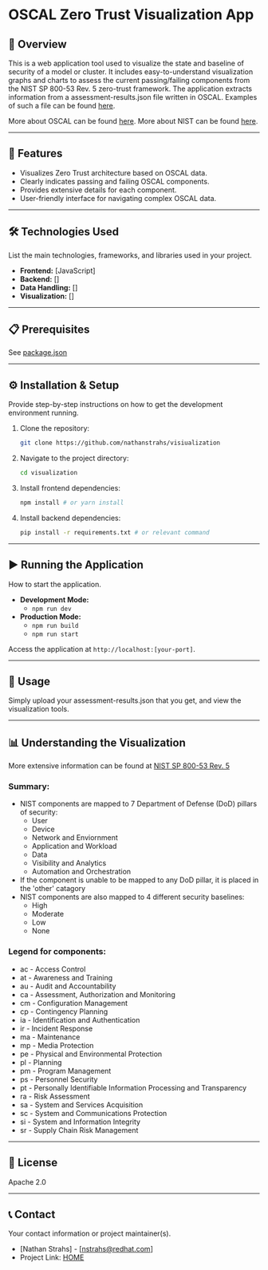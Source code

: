# OSCAL Zero Trust Visualization App

## 🌟 Overview

This is a web application tool used to visualize the state and baseline of security of a model or cluster. It includes easy-to-understand visualization graphs and charts to assess the current passing/failing components from the NIST SP 800-53 Rev. 5 zero-trust framework. The application extracts information from a assessment-results.json file written in OSCAL. Examples of such a file can be found [here](https://github.com/usnistgov/oscal-content/tree/main/examples/ar/json).

More about OSCAL can be found [here](https://github.com/usnistgov/oscal-content/tree/main). More about NIST can be found [here](https://pages.nist.gov/OSCAL/learn/).

---

## 🚀 Features

* Visualizes Zero Trust architecture based on OSCAL data.
* Clearly indicates passing and failing OSCAL components.
* Provides extensive details for each component.
* User-friendly interface for navigating complex OSCAL data.

---

## 🛠️ Technologies Used

List the main technologies, frameworks, and libraries used in your project.

* **Frontend:** [JavaScript]
* **Backend:** []
* **Data Handling:** []
* **Visualization:** []

---

## 📋 Prerequisites

See [package.json](https://github.com/nathanstrahs/visiualization/blob/main/package.json)

---

## ⚙️ Installation & Setup

Provide step-by-step instructions on how to get the development environment running.

1.  Clone the repository:
    ```bash
    git clone https://github.com/nathanstrahs/visiualization
    ```
2.  Navigate to the project directory:
    ```bash
    cd visualization
    ```
3.  Install frontend dependencies:
    ```bash
    npm install # or yarn install
    ```
4.  Install backend dependencies:
    ```bash
    pip install -r requirements.txt # or relevant command
    ```

---

## ▶️ Running the Application

How to start the application.

* **Development Mode:**
    * `npm run dev`
* **Production Mode:**
    * `npm run build`
    * `npm run start`

Access the application at `http://localhost:[your-port]`.

---

## 📖 Usage

Simply upload your assessment-results.json that you get, and view the visualization tools.

---

## 📊 Understanding the Visualization

More extensive information can be found at [NIST SP 800-53 Rev. 5](https://csrc.nist.gov/pubs/sp/800/53/r5/upd1/final)
### Summary:
* NIST components are mapped to 7 Department of Defense (DoD) pillars of security:
    * User
    * Device
    * Network and Enviornment
    * Application and Workload
    * Data
    * Visibility and Analytics
    * Automation and Orchestration
* If the component is unable to be mapped to any DoD pillar, it is placed in the 'other' catagory
* NIST components are also mapped to 4 different security baselines:
    * High
    * Moderate
    * Low
    * None

### Legend for components:
* ac - Access Control
* at - Awareness and Training
* au - Audit and Accountability
* ca - Assessment, Authorization and Monitoring
* cm - Configuration Management
* cp - Contingency Planning
* ia - Identification and Authentication
* ir - Incident Response
* ma - Maintenance
* mp - Media Protection
* pe - Physical and Environmental Protection
* pl - Planning
* pm - Program Management
* ps - Personnel Security
* pt - Personally Identifiable Information Processing and Transparency
* ra - Risk Assessment
* sa - System and Services Acquisition
* sc - System and Communications Protection
* si - System and Information Integrity
* sr - Supply Chain Risk Management

---

## 📜 License

Apache 2.0

---

## 📞 Contact

Your contact information or project maintainer(s).

* [Nathan Strahs] - [nstrahs@redhat.com]
* Project Link: [HOME](https://github.com/nathanstrahs/visualization)
